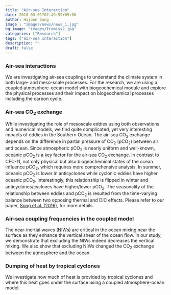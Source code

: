 ```yaml
---
title: "Air-sea Interaction"
date: 2018-03-01T07:49:59+09:00
author: Hajoon Song
image : "images/news/news_1.jpg"
bg_image: "images/fromiss2.jpg"
categories: ["Research"]
tags: ["air-sea interaction"]
description: ""
draft: false
---
```

### Air-sea interactions
We are investigating air-sea couplings to understand the climate system in both large- and meso-scale processes. For the research, we are using a coupled atmosphere-ocean model with biogeochemical module and explore the physical processes and their impact on biogeochemical processes including the carbon cycle.

### Air-sea CO<sub>2</sub> exchange
While investigating the role of mesoscale eddies using both observations and numerical models, we find quite complicated, yet very interesting impacts of eddies in the Southern Ocean. The air-sea CO<sub>2</sub> exchange depends on the difference in partial pressure of CO<sub>2</sub> (pCO<sub>2</sub>) between air and ocean. Since atmospheric pCO<sub>2</sub> is nearly uniform and well-known, oceanic pCO<sub>2</sub> is a key factor for the air-sea CO<sub>2</sub> exchange. In contrast to CFC-11, not only physical but also biogeochemical states of the ocean influence pCO<sub>2</sub>, which requires more comprehensive analysis. In summer, oceanic pCO<sub>2</sub> is lower in anticyclones while cyclonic eddies have higher oceanic pCO<sub>2</sub>. Interestingly, this relationship is flipped in winter and anticyclones/cyclones have higher/lower pCO<sub>2</sub>. The seasonality of the relationship between eddies and pCO<sub>2</sub> is resulted from the time-varying balance between two opposing thermal and DIC effects. Please refer to our paper, [<U>Song et al. (2016)</U>](http://onlinelibrary.wiley.com/doi/10.1002/2016JC011714/full), for more details.

### Air-sea coupling frequencies in the coupled model
The near-inertial waves (NIWs) are critical in the ocean mixing near the surface as they enhance the vertical shear of the ocean flow. In our study, we demonstrate that excluding the NIWs indeed decreases the vertical mixing. We also show that excluding NIWs changed the CO<sub>2</sub> exchange between the atmosphere and the ocean.

### Dumping of heat by tropical cyclones
We investigate how much of heat is provided by tropical cyclones and where this heat goes under the surface using a coupled atmosphere-ocean model.
<div class="col-sm-4 portfolio-item shuffle-item">
  <img src="/images/ani.gif" alt="">
</div>
